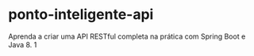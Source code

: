 # ponto-inteligente-api
Aprenda a criar uma API RESTful completa na prática com Spring Boot e Java 8.
1
